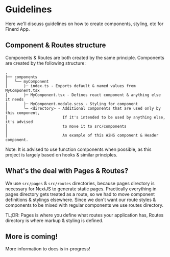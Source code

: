 # Guidelines

Here we'll discuss guidelines on how to create components, styling, etc for Finerd App.

## Component & Routes structure

Components & Routes are both created by the same principle.
Components are created by the following structure:
```
.
├── components
│   └── myComponent
│       ├─ index.ts - Exports default & named values from MyComponent.tsx
│       ├─ MyComponent.tsx - Defines react component & anything else it needs
│       ├─ MyComponent.module.scss - Styling for component
│       └─ <directory> - Additional components that are used only by this component,
│                        If it's intended to be used by anything else, it's advised
│                        to move it to src/components
│
│                        An example of this A2HS component & Header component.
```

Note: It is advised to use function components when possible, as this project is largely based on hooks & similar principles.

## What's the deal with Pages & Routes?

We use `src/pages` & `src/routes` directories, because pages directory is necessary for NextJS to generate static pages.
Practically everything in pages directory gets treated as a route, so we had to move component definitions & stylings elsewhere.
Since we don't want our route styles & components to be mixed with regular components we use routes directory.

TL;DR: Pages is where you define what routes your application has, Routes directory is where markup & styling is defined.

## More is coming!

More information to docs is in-progress!
